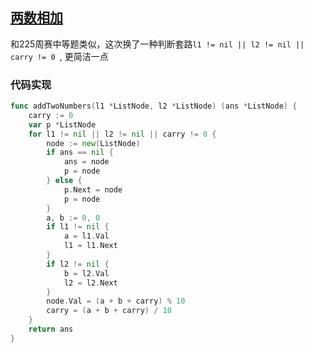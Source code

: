 ## [两数相加](https://leetcode-cn.com/problems/add-two-numbers/)

和225周赛中等题类似，这次换了一种判断套路`l1 != nil || l2 != nil || carry != 0 `, 更简洁一点



### 代码实现

```go
func addTwoNumbers(l1 *ListNode, l2 *ListNode) (ans *ListNode) {
	carry := 0
	var p *ListNode
	for l1 != nil || l2 != nil || carry != 0 {
		node := new(ListNode)
		if ans == nil {
			ans = node
			p = node
		} else {
			p.Next = node
			p = node
		}
		a, b := 0, 0
		if l1 != nil {
			a = l1.Val
			l1 = l1.Next
		}
		if l2 != nil {
			b = l2.Val
			l2 = l2.Next
		}
		node.Val = (a + b + carry) % 10
		carry = (a + b + carry) / 10
	}
	return ans
}
```

